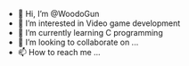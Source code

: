 - 👋 Hi, I’m @WoodoGun
- 👀 I’m interested in Video game development
- 🌱 I’m currently learning C programming
- 💞️ I’m looking to collaborate on ...
- 📫 How to reach me ...

<!---
WoodoGun/WoodoGun is a ✨ special ✨ repository because its `README.md` (this file) appears on your GitHub profile.
You can click the Preview link to take a look at your changes.
--->
